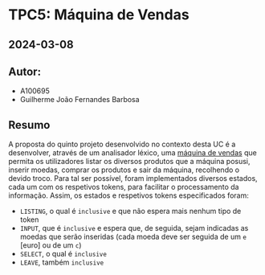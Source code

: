 # TPC5: Máquina de Vendas
## 2024-03-08

## Autor:
- A100695
- Guilherme João Fernandes Barbosa

## Resumo

A proposta do quinto projeto desenvolvido no contexto desta UC é a desenvolver, através de um analisador léxico, uma [máquina de vendas](vending_machine.py) que permita os utilizadores listar os diversos produtos que a máquina posusi, inserir moedas, comprar os produtos e sair da máquina, recolhendo o devido troco. Para tal ser possível, foram implementados diversos estados, cada um com os respetivos tokens, para facilitar o processamento da informação. Assim, os estados e respetivos tokens especificados foram:

- `LISTING`, o qual é `inclusive` e que não espera mais nenhum tipo de token
- `INPUT`, que é `inclusive` e espera que, de seguida, sejam indicadas as moedas que serão inseridas (cada moeda deve ser seguida de um `e` [euro] ou de um `c`)
- `SELECT`, o qual é `inclusive`
- `LEAVE`, também `inclusive`

